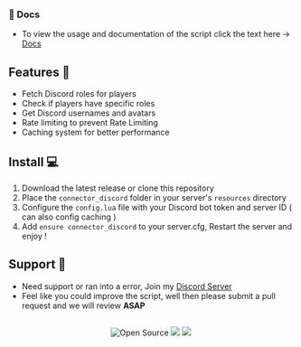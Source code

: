 ### 📝 Docs

- To view the usage and documentation of the script click the text here -> [Docs](https://connector-scripts.gitbook.io/connector-scripts)

##

## Features 🌟

- Fetch Discord roles for players
- Check if players have specific roles
- Get Discord usernames and avatars
- Rate limiting to prevent Rate Limiting
- Caching system for better performance

##

## Install 💻

1. Download the latest release or clone this repository
2. Place the `connector_discord` folder in your server's `resources` directory
4. Configure the `config.lua` file with your Discord bot token and server ID ( can also config caching )
3. Add `ensure connector_discord` to your server.cfg, Restart the server and enjoy !

##

## Support 🔗

- Need support or ran into a error, Join my [Discord Server](https://discord.gg/settings)
- Feel like you could improve the script, well then please submit a pull request and we will review **ASAP**

##

<p align="center"> <img src="https://badges.frapsoft.com/os/v3/open-source.svg?v=103" alt="Open Source"> <img src="https://img.shields.io/badge/Lua-2C2D72?style=flat&logo=lua&logoColor=white"> <img src="https://img.shields.io/badge/FiveM-compatible-green"> </p>
